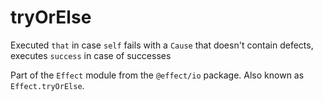 # tryOrElse

Executed `that` in case `self` fails with a `Cause` that doesn't contain
defects, executes `success` in case of successes

Part of the `Effect` module from the `@effect/io` package. Also known as `Effect.tryOrElse`.
